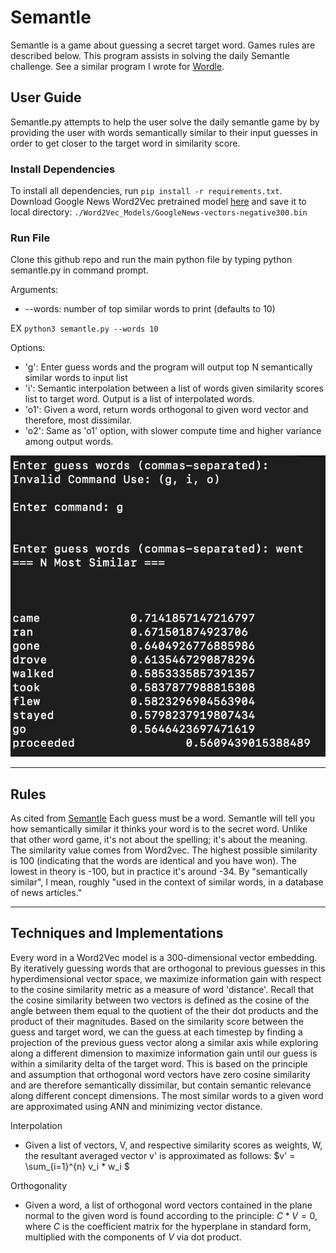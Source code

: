 # Semantle

Semantle is a game about guessing a secret target word. Games rules are described below. This program assists in solving the daily Semantle challenge. See a similar program I wrote for [Wordle](https://github.com/aaron68lee/Wordle-Solver).

## User Guide

Semantle.py attempts to help the user solve the daily semantle game by by providing the user with words semantically similar to their input guesses in order to get closer to the target word in similarity score.

### Install Dependencies

To install all dependencies, run ```pip install -r requirements.txt```.
Download Google News Word2Vec pretrained model [here](https://www.kaggle.com/datasets/adarshsng/googlenewsvectors) 
and save it to local directory: ```./Word2Vec_Models/GoogleNews-vectors-negative300.bin```

### Run File

Clone this github repo and run the main python file by typing python semantle.py in command prompt. <br>

Arguments: <br>
* --words: number of top similar words to print (defaults to 10)

EX ```python3 semantle.py --words 10```

Options:

* 'g': Enter guess words and the program will output top N semantically similar words to input list
* 'i': Semantic interpolation between a list of words given similarity scores list to target word. Output is a list of interpolated words.
* 'o1': Given a word, return words orthogonal to given word vector and therefore, most dissimilar.
* 'o2': Same as 'o1' option, with slower compute time and higher variance among output words. 

![Program UI](./Gallery/semantle.png)

<hr>

## Rules

As cited from [Semantle](https://semantle.com/)
Each guess must be a word. Semantle will tell you how semantically similar it thinks your word is to the secret word. Unlike that other word game, it's not about the spelling; it's about the meaning. The similarity value comes from Word2vec. The highest possible similarity is 100 (indicating that the words are identical and you have won). The lowest in theory is -100, but in practice it's around -34. By "semantically similar", I mean, roughly "used in the context of similar words, in a database of news articles."

<hr>

## Techniques and Implementations

Every word in a Word2Vec model is a 300-dimensional vector embedding. By iteratively guessing words that are orthogonal to previous guesses in this hyperdimensional vector space, we maximize information gain with respect to the cosine similarity metric as a measure of word 'distance'. Recall that the cosine similarity between two vectors is defined as the cosine of the angle between them equal to the quotient of the their dot products and the product of their magnitudes. Based on the similarity score between the guess and target word, we can the guess at each timestep by finding a projection of the previous guess vector along a similar axis while exploring along a different dimension to maximize information gain until our guess is within a similarity delta of the target word. This is based on the principle and assumption that orthogonal word vectors have zero cosine similarity and are therefore semantically dissimilar, but contain semantic relevance along different concept dimensions. The most similar words to a given word are approximated using ANN and minimizing vector distance.

Interpolation <br>

* Given a list of vectors, V, and respective similarity scores as weights, W, the resultant averaged vector v' is approximated as follows:
$v' = \sum_{i=1}^{n} v_i * w_i $

Orthogonality <br>

* Given a word, a list of orthogonal word vectors contained in the plane normal to the given word is found according to the principle: $C * V = 0$, where $C$ is the coefficient matrix for the hyperplane in standard form, multiplied with the components of $V$ via dot product.
